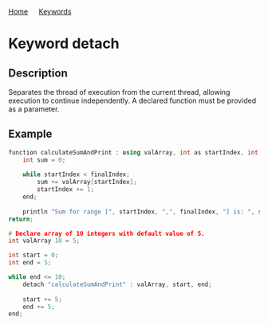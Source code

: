[Home](https://puckowski.github.io/concert/) <span>&emsp;</span> [Keywords](https://puckowski.github.io/concert/keywords.html)

# Keyword detach

## Description

Separates the thread of execution from the current thread, allowing execution to continue independently. A declared function must be provided as a parameter.

## Example

```cpp
function calculateSumAndPrint : using valArray, int as startIndex, int as finalIndex;
    int sum = 0;
  
    while startIndex < finalIndex;
        sum += valArray[startIndex];  
        startIndex += 1;
    end;
  
    println "Sum for range [", startIndex, ",", finalIndex, "] is: ", sum;
return;

# Declare array of 10 integers with default value of 5.
int valArray 10 = 5;

int start = 0;
int end = 5;

while end <= 10;
    detach "calculateSumAndPrint" : valArray, start, end;
  
    start += 5;
    end += 5;
end;
```
